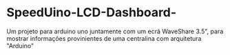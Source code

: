 # SpeedUino-LCD-Dashboard-
Um projeto para arduino uno juntamente com um ecrã WaveShare 3.5", para mostrar informações provinientes de uma centralina com arquitetura "Arduino"
